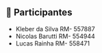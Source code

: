 ## 👥 Participantes

- Kleber da Silva RM- 557887
- Nicolas Barutti RM- 554944
- Lucas Rainha RM- 558471
